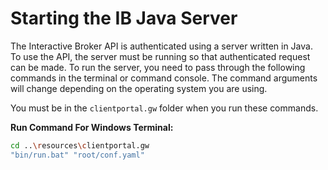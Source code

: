# Starting the IB Java Server

The Interactive Broker API is authenticated using a server written in Java. To use the API, the server must be running so that authenticated request can be made. To run the server, you need to pass through the following commands in the terminal or command console. The command arguments will change depending on the operating system you are using.

You must be in the `clientportal.gw` folder when you run these commands.

**Run Command For Windows Terminal:**

``` bash
cd ..\resources\clientportal.gw
"bin/run.bat" "root/conf.yaml"
```

